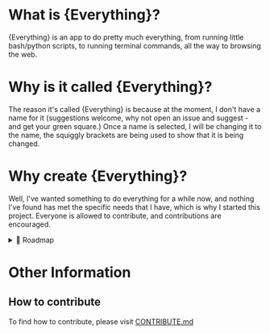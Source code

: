 # What is {Everything}?
{Everything} is an app to do pretty much everything, from running little bash/python scripts, to running terminal commands, all the way to browsing the web.

# Why is it called {Everything}?
The reason it's called {Everything} is because at the moment, I don't have a name for it (suggestions welcome, why not open an issue and suggest - and get your green square.) Once a name is selected, I will be changing it to the name, the squiggly brackets are being used to show that it is being changed.

# Why create {Everything}?
Well, I've wanted something to do everything for a while now, and nothing I've found has met the specific needs that I have, which is why I started this project. Everyone is allowed to contribute, and contributions are encouraged.

<details>
<summary>📁 Roadmap</summary>
<br>
   | Task | Status | Expected Release |  |
   | :--- | :--- | :--- | :--- |
   | Add window | In Progress | v0.1 |  |
   | Add scrip tab | Not Started | v0.1 |  |
   | Add run script buttons | Not Started | v0.1 |  |
   | Add terminal tab  | Not Started | v0.5 |  |
<br>
</details>

# Other Information
## How to contribute
To find how to contribute, please visit [CONTRIBUTE.md](CONTRIBUTE.md)